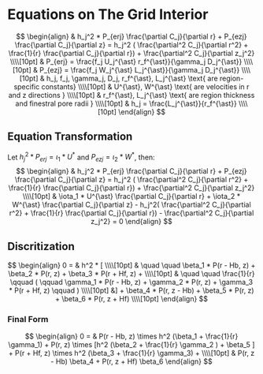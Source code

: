 # Equations on The Grid Interior

$$
\begin{align}
& h_j^2 * P_{erj} \frac{\partial C_j}{\partial r} + P_{ezj} \frac{\partial C_j}{\partial z} = h_j^2
( \frac{\partial^2 C_j}{\partial r^2} + \frac{1}{r} \frac{\partial C_j}{\partial r}) + \frac{\partial^2 C_j}{\partial z_j^2} \\\\[10pt]
& P_{erj} = \frac{f_j U_j^{\ast} r_f^{\ast}}{\gamma_j D_j^{\ast}} \\\\[10pt]
& P_{ezj} = \frac{f_j W_j^{\ast} L_j^{\ast}}{\gamma_j D_j^{\ast}} \\\\[10pt]
& h_j, f_j, \gamma_j, D_j, r_f^{\ast}, L_j^{\ast} \text{ are region-specific constants} \\\\[10pt]
& U^{\ast}, W^{\ast} \text{ are velocities in r and z directions } \\\\[10pt]
& r_f^{\ast}, L_j^{\ast} \text{ are region thickness and finestral pore radii } \\\\[10pt]
& h_j = \frac{L_j^{\ast}}{r_f^{\ast}} \\\\[10pt]
\end{align}
$$

## Equation Transformation  
Let $h_j^2 * P_{erj} = \iota_1 * U^{\ast}$ and $P_{ezj} = \iota_2 * W^{\ast}$, then:
$$
\begin{align}
& h_j^2 * P_{erj} \frac{\partial C_j}{\partial r} + P_{ezj} \frac{\partial C_j}{\partial z} = h_j^2
( \frac{\partial^2 C_j}{\partial r^2} + \frac{1}{r} \frac{\partial C_j}{\partial r}) + \frac{\partial^2 C_j}{\partial z_j^2} \\\\[10pt]
& \iota_1 * U^{\ast} \frac{\partial C_j}{\partial r} +  \iota_2 * W^{\ast} \frac{\partial C_j}{\partial z} - 
h_j^2( \frac{\partial^2 C_j}{\partial r^2} + \frac{1}{r} \frac{\partial C_j}{\partial r}) - \frac{\partial^2 C_j}{\partial z_j^2} = 0
\end{align}
$$ 
## Discritization 

$$
\begin{align}
0 = & h^2 * [ \\\\[10pt]
& \quad \quad \beta_1 * P(r - Hb, z) +  \beta_2 * P(r, z) +  \beta_3 * P(r + Hf, z) + \\\\[10pt]
& \quad \quad \frac{1}{r} \qquad ( \qquad \gamma_1 * P(r - Hb, z) + \gamma_2 * P(r, z)  + \gamma_3 * P(r + Hf, z) \qquad ) \\\\[10pt]
&] + \beta_4 * P(r, z - Hb) +  \beta_5 * P(r, z) +  \beta_6 * P(r, z + Hf) \\\\[10pt]
\end{align}
$$

### Final Form  

$$
\begin{align}
0 = & P(r - Hb, z) \times h^2 (\beta_1 + \frac{1}{r} \gamma_1) +  
P(r, z) \times [h^2 (\beta_2  + \frac{1}{r} \gamma_2 ) + \beta_5 ] + 
P(r + Hf, z) \times h^2 (\beta_3 + \frac{1}{r} \gamma_3) + \\\\[10pt]
& P(r, z - Hb) \beta_4 +
P(r, z + Hf) \beta_6
\end{align} 
$$

